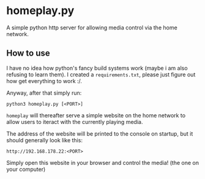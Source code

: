 # homeplay.py

A simple python http server for allowing media control via the home network.

## How to use
I have no idea how python's fancy build systems work (maybe i am also refusing to learn them). I created a `requirements.txt`, please just figure out how get everything to work :/.

Anyway, after that simply run:
```terminal
python3 homeplay.py [<PORT>]
```
`homeplay` will thereafter serve a simple website on the home network to allow users to iteract with the currently playing media.

The address of the website will be printed to the console on startup, but it should generally look like this:
```
http://192.168.178.22:<PORT>
```
Simply open this website in your browser and control the media! (the one on your computer)